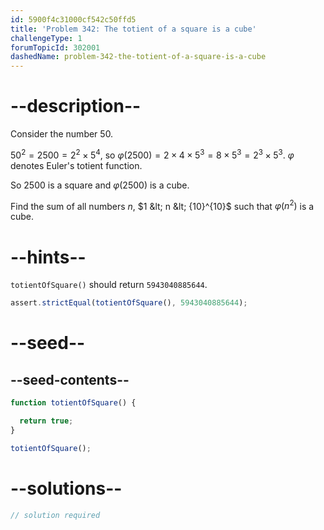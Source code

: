 ```yaml
---
id: 5900f4c31000cf542c50ffd5
title: 'Problem 342: The totient of a square is a cube'
challengeType: 1
forumTopicId: 302001
dashedName: problem-342-the-totient-of-a-square-is-a-cube
---
```


# --description--

Consider the number 50.

${50}^2 = 2500 = 2^2 × 5^4$, so $φ(2500) = 2 × 4 × 5^3 = 8 × 5^3 = 2^3 × 5^3$. $φ$ denotes Euler's totient function.

So 2500 is a square and $φ(2500)$ is a cube.

Find the sum of all numbers $n$, $1 &lt; n &lt; {10}^{10}$ such that $φ(n^2)$ is a cube.


# --hints--

`totientOfSquare()` should return `5943040885644`.

```js
assert.strictEqual(totientOfSquare(), 5943040885644);
```

# --seed--

## --seed-contents--

```js
function totientOfSquare() {

  return true;
}

totientOfSquare();
```

# --solutions--

```js
// solution required
```
